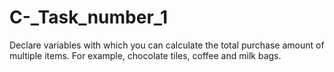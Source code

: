 # C-_Task_number_1
Declare variables with which you can calculate the total purchase amount of multiple items. For example, chocolate tiles, coffee and milk bags.
